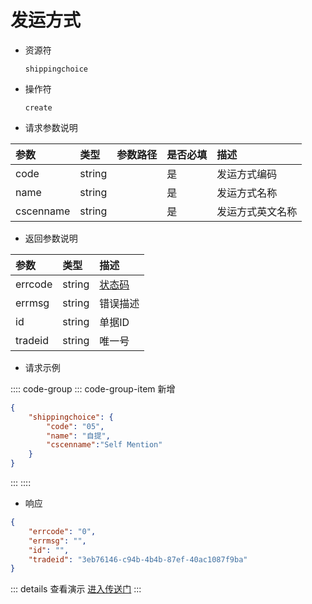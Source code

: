 # 发运方式

- 资源符

  `shippingchoice`
  
- 操作符

  `create`

- 请求参数说明

|参数|类型|参数路径|是否必填|描述|
|:-|:-|:-|:-|:-|
|code|string||是|发运方式编码|
|name|string||是|发运方式名称|
|cscenname|string||是|发运方式英文名称|

- 返回参数说明

|参数|类型|描述|
|:-|:-|:-|
|errcode|string|[状态码](./../error.md)|
|errmsg|string|错误描述|
|id|string|单据ID|
|tradeid|string|唯一号|

- 请求示例

:::: code-group
::: code-group-item 新增

```json
{
    "shippingchoice": {
        "code": "05",
        "name": "自提",
        "cscenname":"Self Mention"
    }
}
```

:::
::::

- 响应

```json
{
    "errcode": "0",
    "errmsg": "",
    "id": "",
    "tradeid": "3eb76146-c94b-4b4b-87ef-40ac1087f9ba"
}
```

::: details 查看演示
[进入传送门](/images/yonyou/gif/shippingchoice.gif)
:::
